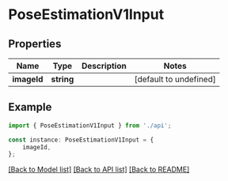 # PoseEstimationV1Input


## Properties

Name | Type | Description | Notes
------------ | ------------- | ------------- | -------------
**imageId** | **string** |  | [default to undefined]

## Example

```typescript
import { PoseEstimationV1Input } from './api';

const instance: PoseEstimationV1Input = {
    imageId,
};
```

[[Back to Model list]](../README.md#documentation-for-models) [[Back to API list]](../README.md#documentation-for-api-endpoints) [[Back to README]](../README.md)
